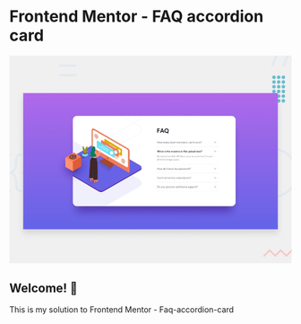 # Frontend Mentor - FAQ accordion card

![Design preview for the FAQ accordion card coding challenge](./design/desktop-preview.jpg)

## Welcome! 👋

This is my solution to Frontend Mentor - Faq-accordion-card
